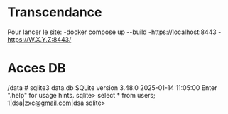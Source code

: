 # Transcendance

Pour lancer le site:
    -docker compose up --build
    -https://localhost:8443
    -https://W.X.Y.Z:8443/

# Acces DB

/data # sqlite3 data.db 
SQLite version 3.48.0 2025-01-14 11:05:00
Enter ".help" for usage hints.
sqlite> select * from users;
1|dsa|zxc@gmail.com|dsa
sqlite> 

